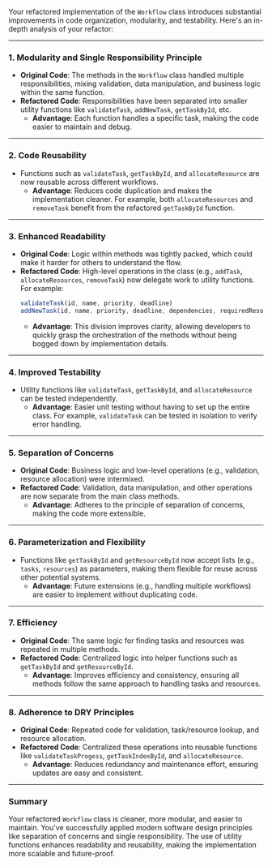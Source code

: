 Your refactored implementation of the `Workflow` class introduces substantial improvements in code organization, modularity, and testability. Here's an in-depth analysis of your refactor:

---

### **1. Modularity and Single Responsibility Principle**
- **Original Code**: The methods in the `Workflow` class handled multiple responsibilities, mixing validation, data manipulation, and business logic within the same function.
- **Refactored Code**: Responsibilities have been separated into smaller utility functions like `validateTask`, `addNewTask`, `getTaskById`, etc.
  - **Advantage**: Each function handles a specific task, making the code easier to maintain and debug.

---

### **2. Code Reusability**
- Functions such as `validateTask`, `getTaskById`, and `allocateResource` are now reusable across different workflows.
  - **Advantage**: Reduces code duplication and makes the implementation cleaner. For example, both `allocateResources` and `removeTask` benefit from the refactored `getTaskById` function.

---

### **3. Enhanced Readability**
- **Original Code**: Logic within methods was tightly packed, which could make it harder for others to understand the flow.
- **Refactored Code**: High-level operations in the class (e.g., `addTask`, `allocateResources`, `removeTask`) now delegate work to utility functions. For example:
  ```javascript
  validateTask(id, name, priority, deadline)
  addNewTask(id, name, priority, deadline, dependencies, requiredResources, this.tasks)
  ```
  - **Advantage**: This division improves clarity, allowing developers to quickly grasp the orchestration of the methods without being bogged down by implementation details.

---

### **4. Improved Testability**
- Utility functions like `validateTask`, `getTaskById`, and `allocateResource` can be tested independently.
  - **Advantage**: Easier unit testing without having to set up the entire class. For example, `validateTask` can be tested in isolation to verify error handling.

---

### **5. Separation of Concerns**
- **Original Code**: Business logic and low-level operations (e.g., validation, resource allocation) were intermixed.
- **Refactored Code**: Validation, data manipulation, and other operations are now separate from the main class methods.
  - **Advantage**: Adheres to the principle of separation of concerns, making the code more extensible.

---

### **6. Parameterization and Flexibility**
- Functions like `getTaskById` and `getResourceById` now accept lists (e.g., `tasks`, `resources`) as parameters, making them flexible for reuse across other potential systems.
  - **Advantage**: Future extensions (e.g., handling multiple workflows) are easier to implement without duplicating code.

---

### **7. Efficiency**
- **Original Code**: The same logic for finding tasks and resources was repeated in multiple methods.
- **Refactored Code**: Centralized logic into helper functions such as `getTaskById` and `getResourceById`.
  - **Advantage**: Improves efficiency and consistency, ensuring all methods follow the same approach to handling tasks and resources.

---

### **8. Adherence to DRY Principles**
- **Original Code**: Repeated code for validation, task/resource lookup, and resource allocation.
- **Refactored Code**: Centralized these operations into reusable functions like `validateTaskProgess`, `getTaskIndexById`, and `allocateResource`.
  - **Advantage**: Reduces redundancy and maintenance effort, ensuring updates are easy and consistent.

---

### **Summary**
Your refactored `Workflow` class is cleaner, more modular, and easier to maintain. You've successfully applied modern software design principles like separation of concerns and single responsibility. The use of utility functions enhances readability and reusability, making the implementation more scalable and future-proof.